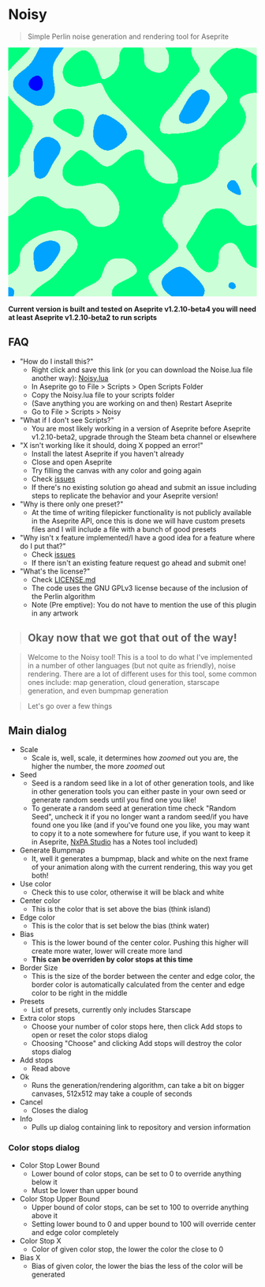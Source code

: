 # Noisy
> Simple Perlin noise generation and rendering tool for Aseprite

![Example](example.png)

**Current version is built and tested on Aseprite v1.2.10-beta4 you will need at least Aseprite v1.2.10-beta2 to run scripts**

## FAQ

+ "How do I install this?"
    + Right click and save this link (or you can download the Noise.lua file another way): [Noisy.lua](https://github.com/RenFinkle/noisy/raw/master/Noisy.lua)
    + In Aseprite go to File > Scripts > Open Scripts Folder
    + Copy the Noisy.lua file to your scripts folder
    + (Save anything you are working on and then) Restart Aseprite
    + Go to File > Scripts > Noisy
+ "What if I don't see Scripts?"
    + You are most likely working in a version of Aseprite before Aseprite v1.2.10-beta2, upgrade through the Steam beta channel or elsewhere
+ "X isn't working like it should, doing X popped an error!"
    + Install the latest Aseprite if you haven't already
    + Close and open Aseprite
    + Try filling the canvas with any color and going again
    + Check [issues](https://github.com/RenFinkle/noisy/issues)
    + If there's no existing solution go ahead and submit an issue including steps to replicate the behavior and your Aseprite version!
+ "Why is there only one preset?"
    + At the time of writing filepicker functionality is not publicly available in the Aseprite API, once this is done we will have custom presets files and I will include a file with a bunch of good presets
+ "Why isn't x feature implemented/I have a good idea for a feature where do I put that?"
    + Check [issues](https://github.com/RenFinkle/noisy/issues)
    + If there isn't an existing feature request go ahead and submit one!
+ "What's the license?"
    + Check [LICENSE.md](LICENSE.md)
    + The code uses the GNU GPLv3 license because of the inclusion of the Perlin algorithm
    + Note (Pre emptive): You do not have to mention the use of this plugin in any artwork

> ## Okay now that we got that out of the way!

> Welcome to the Noisy tool! This is a tool to do what I've implemented in a number of other languages (but not quite as friendly), noise rendering. There are a lot of different uses for this tool, some common ones include: map generation, cloud generation, starscape generation, and even bumpmap generation

> Let's go over a few things

## Main dialog
+ Scale
    + Scale is, well, scale, it determines how *zoomed* out you are, the higher the number, the more *zoomed* out
+ Seed
    + Seed is a random seed like in a lot of other generation tools, and like in other generation tools you can either paste in your own seed or generate random seeds until you find one you like!
    + To generate a random seed at generation time check "Random Seed", uncheck it if you no longer want a random seed/if you have found one you like (and if you've found one you like, you may want to copy it to a note somewhere for future use, if you want to keep it in Aseprite, [NxPA Studio](https://thkaspar.itch.io/nxpa) has a Notes tool included)
+ Generate Bumpmap
    + It, well it generates a bumpmap, black and white on the next frame of your animation along with the current rendering, this way you get both!
+ Use color
    + Check this to use color, otherwise it will be black and white
+ Center color
    + This is the color that is set above the bias (think island)
+ Edge color
    + This is the color that is set below the bias (think water)
+ Bias
    + This is the lower bound of the center color. Pushing this higher will create more water, lower will create more land
    + **This can be overriden by color stops at this time**
+ Border Size
    + This is the size of the border between the center and edge color, the border color is automatically calculated from the center and edge color to be right in the middle
+ Presets
    + List of presets, currently only includes Starscape
+ Extra color stops
    + Choose your number of color stops here, then click Add stops to open or reset the color stops dialog
    + Choosing "Choose" and clicking Add stops will destroy the color stops dialog
+ Add stops
    + Read above
+ Ok
    + Runs the generation/rendering algorithm, can take a bit on bigger canvases, 512x512 may take a couple of seconds
+ Cancel
    + Closes the dialog
+ Info
    + Pulls up dialog containing link to repository and version information

### Color stops dialog
+ Color Stop Lower Bound
    + Lower bound of color stops, can be set to 0 to override anything below it
    + Must be lower than upper bound
+ Color Stop Upper Bound
    + Upper bound of color stops, can be set to 100 to override anything above it
    + Setting lower bound to 0 and upper bound to 100 will override center and edge color completely
+ Color Stop X
    + Color of given color stop, the lower the color the close to 0
+ Bias X
    + Bias of given color, the lower the bias the less of the color will be generated
